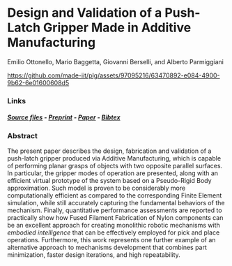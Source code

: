 # Design and Validation of a Push-Latch Gripper Made in Additive Manufacturing

Emilio Ottonello, Mario Baggetta, Giovanni Berselli, and Alberto Parmiggiani




https://github.com/made-iit/plg/assets/97095216/63470892-e084-4900-9b62-6e01600608d5



### Links

##### [Source files](https://github.com/made-iit/plg/tree/main/hardware) - [Preprint](https://github.com/made-iit/plg/blob/main/media/preprint_push-latch.pdf) - [Paper](https://ieeexplore.ieee.org/document/10145474) - [Bibtex](https://github.com/made-iit/plg/tree/main/media/bibtex.bib)

### Abstract

The present paper describes the design, fabrication and validation of a push-latch gripper produced via Additive Manufacturing, which is capable of performing planar grasps of objects with two opposite parallel  surfaces. In particular, the gripper modes of operation are presented, along with an efficient virtual prototype of the system based on a Pseudo-Rigid Body approximation. Such model is proven to be considerably more computationally efficient as compared to the corresponding Finite Element simulation, while still accurately capturing the fundamental behaviors of the mechanism. Finally, quantitative performance assessments are reported to practically show how Fused Filament Fabrication of Nylon components can be an excellent approach for creating monolithic robotic mechanisms with *embodied intelligence* that can be effectively employed for pick and place operations. Furthermore, this work represents one further example of an alternative approach to  mechanisms development that combines part minimization, faster design iterations, and high repeatability.
